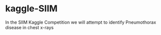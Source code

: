 # kaggle-SIIM
In the SIIM Kaggle Competition we will attempt to identify Pneumothorax disease in chest x-rays
